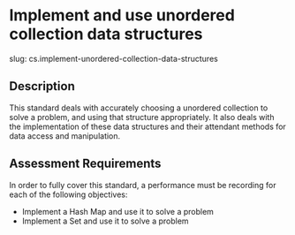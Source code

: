 
# Implement and use unordered collection data structures

slug: cs.implement-unordered-collection-data-structures

## Description
This standard deals with accurately choosing a unordered collection to solve a problem, and using that structure appropriately. It also deals with the implementation of these data structures and their attendant methods for data access and manipulation.

## Assessment Requirements
In order to fully cover this standard, a performance must be recording for each of the following objectives:

- Implement a Hash Map and use it to solve a problem
- Implement a Set and use it to solve a problem
